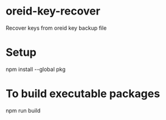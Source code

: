 # oreid-key-recover

Recover keys from oreid key backup file

# Setup

npm install --global pkg

# To build executable packages

npm run build
